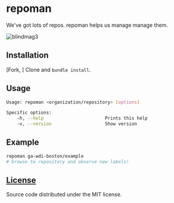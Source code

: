 # repoman

We've got lots of repos. repoman helps us manage manage them.

![blindmag3](https://cloud.githubusercontent.com/assets/388761/12366366/bf23b454-bba8-11e5-8aff-95c39f459724.gif)

## Installation

[Fork, ] Clone and `bundle install`.

## Usage

```sh
Usage: repoman <organization/repository> [options]

Specific options:
    -h, --help                       Prints this help
    -v, --version                    Show version
```

## Example

```sh
repoman ga-wdi-boston/example
# browse to repository and observe new labels!
```

## [License](LICENSE)

Source code distributed under the MIT license.
